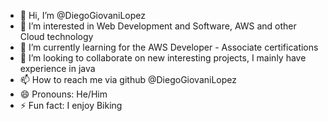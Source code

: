 - 👋 Hi, I’m @DiegoGiovaniLopez
- 👀 I’m interested in Web Development and Software, AWS and other Cloud technology 
- 🌱 I’m currently learning for the AWS Developer - Associate certifications
- 💞️ I’m looking to collaborate on new interesting projects, I mainly have experience in java
- 📫 How to reach me via github @DiegoGiovaniLopez
- 😄 Pronouns: He/Him
- ⚡ Fun fact: I enjoy Biking

<!---
DiegoGiovaniLopez/DiegoGiovaniLopez is a ✨ special ✨ repository because its `README.md` (this file) appears on your GitHub profile.
You can click the Preview link to take a look at your changes.
--->
